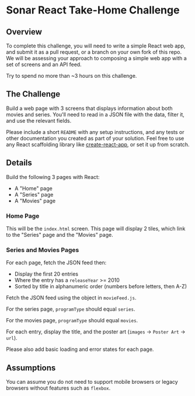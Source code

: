 # Sonar React Take-Home Challenge

## Overview

To complete this challenge, you will need to write a simple React web app, and submit it as a pull request, or a branch on your own fork of this repo. We will be assessing your approach to composing a simple web app with a set of screens and an API feed.

Try to spend no more than ~3 hours on this challenge.

## The Challenge

Build a web page with 3 screens that displays information about both movies and series. You'll need to read in a JSON file with the data, filter it, and use the relevant fields.

Please include a short `README` with any setup instructions, and any tests or other documentation you created as part of your solution. Feel free to use any React scaffolding library like [create-react-app](https://github.com/facebook/create-react-app), or set it up from scratch.

## Details

Build the following 3 pages with React:

- A "Home" page
- A "Series" page
- A "Movies" page

### Home Page

This will be the `index.html` screen. This page will display 2 tiles, which link to the "Series" page and the "Movies" page.

### Series and Movies Pages

For each page, fetch the JSON feed then:

- Display the first 20 entries
- Where the entry has a `releaseYear` >= 2010
- Sorted by title in alphanumeric order (numbers before letters, then A-Z)

Fetch the JSON feed using the object in `movieFeed.js`.

For the series page, `programType` should equal `series`.

For the movies page, `programType` should equal `movies`.

For each entry, display the title, and the poster art (`images` -> `Poster Art` -> `url`).

Please also add basic loading and error states for each page.

## Assumptions

You can assume you do not need to support mobile browsers or legacy browsers without features such as `flexbox`.
